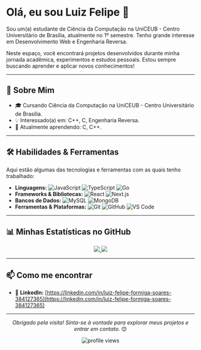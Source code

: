 # Olá, eu sou Luiz Felipe 👋

Sou um(a) estudante de Ciência da Computação na UniCEUB - Centro Universitário de Brasília, atualmente no 1º semestre. Tenho grande interesse em Desenvolvimento Web e Engenharia Reversa.

Neste espaço, você encontrará projetos desenvolvidos durante minha jornada acadêmica, experimentos e estudos pessoais. Estou sempre buscando aprender e aplicar novos conhecimentos!

---

## 🚀 Sobre Mim

*   🎓 Cursando Ciência da Computação na UniCEUB - Centro Universitário de Brasília.
*   💡 Interessado(a) em: C++, C, Engenharia Reversa.
*   🌱 Atualmente aprendendo: C, C++.

---

## 🛠️ Habilidades & Ferramentas

Aqui estão algumas das tecnologias e ferramentas com as quais tenho trabalhado:

*   **Linguagens:**
    ![JavaScript](https://img.shields.io/badge/JavaScript-%23F7DF1E.svg?style=for-the-badge&logo=javascript&logoColor=black)
    ![TypeScript](https://img.shields.io/badge/TypeScript-%233178C6.svg?style=for-the-badge&logo=typescript&logoColor=white)
    ![Go](https://img.shields.io/badge/Go-%2300ADD8.svg?style=for-the-badge&logo=go&logoColor=white)
*   **Frameworks & Bibliotecas:**
    ![React](https://img.shields.io/badge/React-%2320232a.svg?style=for-the-badge&logo=react&logoColor=%2361DAFB)
    ![Next.js](https://img.shields.io/badge/Next.js-%23000000.svg?style=for-the-badge&logo=next.js&logoColor=white)
*   **Bancos de Dados:**
    ![MySQL](https://img.shields.io/badge/MySQL-005C84?style=for-the-badge&logo=mysql&logoColor=white)
    ![MongoDB](https://img.shields.io/badge/MongoDB-%234ea94b.svg?style=for-the-badge&logo=mongodb&logoColor=white)
*   **Ferramentas & Plataformas:**
    ![Git](https://img.shields.io/badge/Git-%23F05033.svg?style=for-the-badge&logo=git&logoColor=white)
    ![GitHub](https://img.shields.io/badge/GitHub-%23121011.svg?style=for-the-badge&logo=github&logoColor=white)
    ![VS Code](https://img.shields.io/badge/VS%20Code-0078d7.svg?style=for-the-badge&logo=visual-studio-code&logoColor=white)

---

## 📊 Minhas Estatísticas no GitHub

<p align="center">
  <a href="https://github.com/luizf25">
    <img src="https://github-readme-stats.vercel.app/api?username=luizf25&show_icons=true&theme=dracula&include_all_commits=true&count_private=true&hide_rank=true"/>
    <img src="https://github-readme-stats.vercel.app/api/top-langs/?username=luizf25&layout=compact&langs_count=5&theme=dracula"/>
  </a>
</p>

---

## 📫 Como me encontrar

*   🔗 **LinkedIn:** [https://linkedin.com/in/luiz-felipe-formiga-soares-384127365](https://linkedin.com/in/luiz-felipe-formiga-soares-384127365)
<!--*   🌐 **Portfólio (se tiver):** [link-do-seu-portfolio.com](link-do-seu-portfolio.com)-->

---

<p align="center">
  <em>Obrigado pela visita! Sinta-se à vontade para explorar meus projetos e entrar em contato.</em> 😊
</p>
<p align="center">
  <img src="https://komarev.com/ghpvc/?username=luizf25&label=Profile%20views&color=0e75b6&style=flat" alt="profile views" />
</p>
